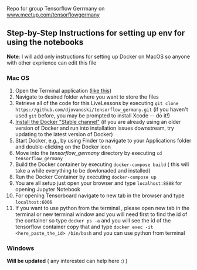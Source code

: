 
Repo for group Tensorflow Gerrmany on www.meetup.com/tensorflowgermany


## Step-by-Step Instructions for setting up env for using the notebooks 

__Note__: I will add only instructions for setting up Docker on MacOS so anyone with other exprience can edit this file

### Mac OS

1. Open the Terminal application ([like this](http://www.wikihow.com/Open-a-Terminal-Window-in-Mac))
2. Navigate to desired folder where you want to store the files 
3. Retrieve all of the code for this LiveLessons by executing `git clone https://github.com/djovanoski/tensorflow_germany.git` (if you haven't used `git` before, you may be prompted to install Xcode -- do it!)
4. [Install the Docker "Stable channel"](https://docs.docker.com/docker-for-mac/install/) (if you are already using an older version of Docker and run into installation issues downstream, try updating to the latest version of Docker)
5. Start Docker, e.g., by using Finder to navigate to your Applications folder and double-clicking on the Docker icon
6. Move into the *tensorflow_germany* directory by executing `cd tensorflow_germany`
7. Build the Docker container by executing `docker-compose build` ( this will take a while everything to be dowlonaded and installed)
8. Run the Docker Container by executing `docker-compose up`
9. You are all setup just open your browser and type `localhost:8888` for opening Jupyter Notebook 
10. For opening Tensorboard navigate to new tab in the browser and type `localhost:6006`
11. If you want to use python from the terminal , please open new tab in the terminal or new terminal window and you will need first to find the id of the container so type `docker ps -a` and you will see the id of the tensorflow container copy that and type `docker exec -it <here_paste_the_id> /bin/bash` and you can use python from terminal 


### Windows 
__Will be updated__ ( any interested can help here :) ) 











